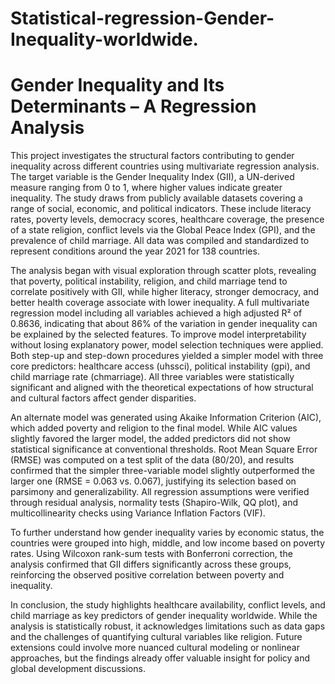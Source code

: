 # Statistical-regression-Gender-Inequality-worldwide.

# Gender Inequality and Its Determinants – A Regression Analysis

This project investigates the structural factors contributing to gender inequality across different countries using multivariate regression analysis. The target variable is the Gender Inequality Index (GII), a UN-derived measure ranging from 0 to 1, where higher values indicate greater inequality. The study draws from publicly available datasets covering a range of social, economic, and political indicators. These include literacy rates, poverty levels, democracy scores, healthcare coverage, the presence of a state religion, conflict levels via the Global Peace Index (GPI), and the prevalence of child marriage. All data was compiled and standardized to represent conditions around the year 2021 for 138 countries.

The analysis began with visual exploration through scatter plots, revealing that poverty, political instability, religion, and child marriage tend to correlate positively with GII, while higher literacy, stronger democracy, and better health coverage associate with lower inequality. A full multivariate regression model including all variables achieved a high adjusted R² of 0.8636, indicating that about 86% of the variation in gender inequality can be explained by the selected features. To improve model interpretability without losing explanatory power, model selection techniques were applied. Both step-up and step-down procedures yielded a simpler model with three core predictors: healthcare access (uhssci), political instability (gpi), and child marriage rate (chmarriage). All three variables were statistically significant and aligned with the theoretical expectations of how structural and cultural factors affect gender disparities.

An alternate model was generated using Akaike Information Criterion (AIC), which added poverty and religion to the final model. While AIC values slightly favored the larger model, the added predictors did not show statistical significance at conventional thresholds. Root Mean Square Error (RMSE) was computed on a test split of the data (80/20), and results confirmed that the simpler three-variable model slightly outperformed the larger one (RMSE = 0.063 vs. 0.067), justifying its selection based on parsimony and generalizability. All regression assumptions were verified through residual analysis, normality tests (Shapiro-Wilk, QQ plot), and multicollinearity checks using Variance Inflation Factors (VIF).

To further understand how gender inequality varies by economic status, the countries were grouped into high, middle, and low income based on poverty rates. Using Wilcoxon rank-sum tests with Bonferroni correction, the analysis confirmed that GII differs significantly across these groups, reinforcing the observed positive correlation between poverty and inequality.

In conclusion, the study highlights healthcare availability, conflict levels, and child marriage as key predictors of gender inequality worldwide. While the analysis is statistically robust, it acknowledges limitations such as data gaps and the challenges of quantifying cultural variables like religion. Future extensions could involve more nuanced cultural modeling or nonlinear approaches, but the findings already offer valuable insight for policy and global development discussions.

